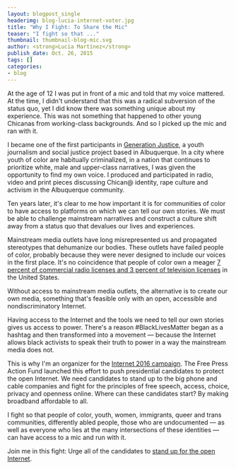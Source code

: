 ```yaml
---
layout: blogpost_single
headerimg: blog-lucia-internet-voter.jpg
title: "Why I Fight: To Share the Mic"
teaser: "I fight so that ..."
thumbnail: thumbnail-blog-mic.svg
author: <strong>Lucia Martínez</strong>
publish_date: Oct. 26, 2015
tags: []
categories:
- blog
---
```

At the age of 12 I was put in front of a mic and told that my voice mattered. At the time, I didn't understand that this was a radical subversion of the status quo, yet I did know there was something unique about my experience. This was not something that happened to other young Chicanas from working-class backgrounds. And so I picked up the mic and ran with it. 

I became one of the first participants in [Generation Justice](http://www.generationjustice.org/), a youth journalism and social justice project based in Albuquerque. In a city where youth of color are habitually criminalized, in a nation that continues to prioritize white, male and upper-class narratives, I was given the opportunity to find my own voice. I produced and participated in radio, video and print pieces discussing Chican@ identity, rape culture and activism in the Albuquerque community.

Ten years later, it's clear to me how important it is for communities of color to have access to platforms on which we can tell our own stories. We must be able to challenge mainstream narratives and construct a culture shift away from a status quo that devalues our lives and experiences.

Mainstream media outlets have long misrepresented us and propagated stereotypes that dehumanize our bodies. These outlets have failed people of color, probably because they were never designed to include our voices in the first place. It's no coincidence that people of color own a meager [7 percent of commercial radio licenses and 3 percent of television licenses](http://www.freepress.net/diversity-media-ownership) in the United States.

Without access to mainstream media outlets, the alternative is to create our own media, something that's feasible only with an open, accessible and nondiscriminatory Internet. 

Having access to the Internet and the tools we need to tell our own stories gives us access to power. There's a reason #BlackLivesMatter began as a hashtag and then transformed into a movement &mdash; because the Internet allows black activists to speak their truth to power in a way the mainstream media does not. 

This is why I'm an organizer for the [Internet 2016 campaign](https://internet2016.net). The Free Press Action Fund launched this effort to push presidential candidates to protect the open Internet. We need candidates to stand up to the big phone and cable companies and fight for the principles of free speech, access, choice, privacy and openness online. Where can these candidates start? By making broadband affordable to all.

I fight so that people of color, youth, women, immigrants, queer and trans communities, differently abled people, those who are undocumented &mdash; as well as everyone who lies at the many intersections of these identities &mdash; can have access to a mic and run with it. 

Join me in this fight: Urge all of the candidates to [stand up for the open Internet](http://act.freepress.net/sign/internet_2016_nn/?source=2016blog).

